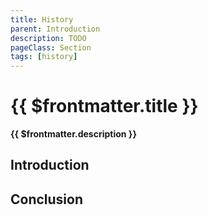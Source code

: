 ```yaml
---
title: History
parent: Introduction
description: TODO
pageClass: Section
tags: [history]
---
```


# {{ $frontmatter.title }}
**{{ $frontmatter.description }}**

## Introduction



## Conclusion